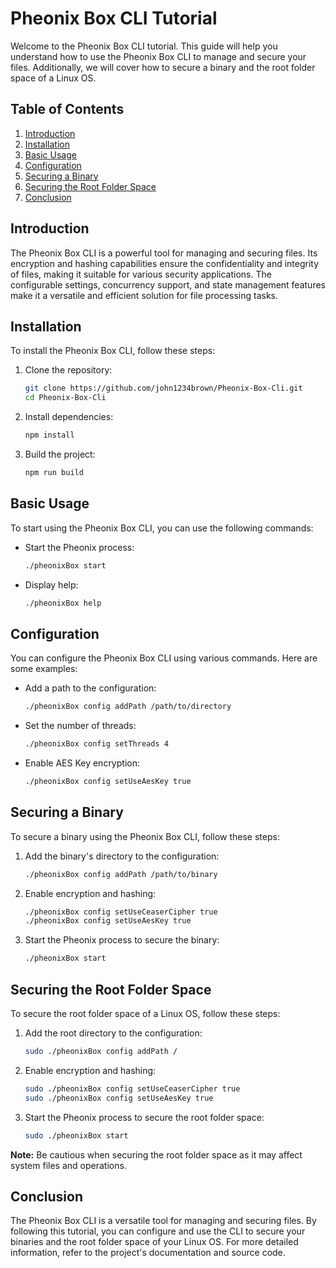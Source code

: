 # Pheonix Box CLI Tutorial

Welcome to the Pheonix Box CLI tutorial. This guide will help you understand how to use the Pheonix Box CLI to manage and secure your files. Additionally, we will cover how to secure a binary and the root folder space of a Linux OS.

## Table of Contents
1. [Introduction](#introduction)
2. [Installation](#installation)
3. [Basic Usage](#basic-usage)
4. [Configuration](#configuration)
5. [Securing a Binary](#securing-a-binary)
6. [Securing the Root Folder Space](#securing-the-root-folder-space)
7. [Conclusion](#conclusion)

## Introduction
The Pheonix Box CLI is a powerful tool for managing and securing files. Its encryption and hashing capabilities ensure the confidentiality and integrity of files, making it suitable for various security applications. The configurable settings, concurrency support, and state management features make it a versatile and efficient solution for file processing tasks.

## Installation
To install the Pheonix Box CLI, follow these steps:

1. Clone the repository:
    ```sh
    git clone https://github.com/john1234brown/Pheonix-Box-Cli.git
    cd Pheonix-Box-Cli
    ```

2. Install dependencies:
    ```sh
    npm install
    ```

3. Build the project:
    ```sh
    npm run build
    ```

## Basic Usage
To start using the Pheonix Box CLI, you can use the following commands:

- Start the Pheonix process:
    ```sh
    ./pheonixBox start
    ```

- Display help:
    ```sh
    ./pheonixBox help
    ```

## Configuration
You can configure the Pheonix Box CLI using various commands. Here are some examples:

- Add a path to the configuration:
    ```sh
    ./pheonixBox config addPath /path/to/directory
    ```

- Set the number of threads:
    ```sh
    ./pheonixBox config setThreads 4
    ```

- Enable AES Key encryption:
    ```sh
    ./pheonixBox config setUseAesKey true
    ```

## Securing a Binary
To secure a binary using the Pheonix Box CLI, follow these steps:

1. Add the binary's directory to the configuration:
    ```sh
    ./pheonixBox config addPath /path/to/binary
    ```

2. Enable encryption and hashing:
    ```sh
    ./pheonixBox config setUseCeaserCipher true
    ./pheonixBox config setUseAesKey true
    ```

3. Start the Pheonix process to secure the binary:
    ```sh
    ./pheonixBox start
    ```

## Securing the Root Folder Space
To secure the root folder space of a Linux OS, follow these steps:

1. Add the root directory to the configuration:
    ```sh
    sudo ./pheonixBox config addPath /
    ```

2. Enable encryption and hashing:
    ```sh
    sudo ./pheonixBox config setUseCeaserCipher true
    sudo ./pheonixBox config setUseAesKey true
    ```

3. Start the Pheonix process to secure the root folder space:
    ```sh
    sudo ./pheonixBox start
    ```

**Note:** Be cautious when securing the root folder space as it may affect system files and operations.

## Conclusion
The Pheonix Box CLI is a versatile tool for managing and securing files. By following this tutorial, you can configure and use the CLI to secure your binaries and the root folder space of your Linux OS. For more detailed information, refer to the project's documentation and source code.
